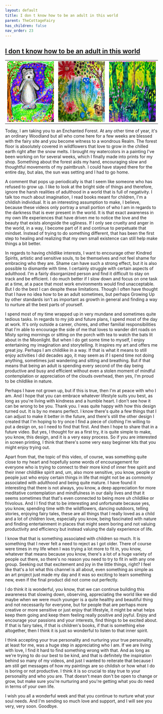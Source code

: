 ```yaml
---
layout: default
title: I don t know how to be an adult in this world
parent: TheCottageFairy
has_children: false
nav_order: 23
---
```


## [I don t know how to be an adult in this world](https://www.youtube.com/watch?v=Yf-xNfRkX_Q)

<div>
<table align="center">
	<tr>
		<td align="center">
			<img src="../../posters/I_don_t_know_how_to_be_an_adult_in_this_world-[Yf-xNfRkX_Q]/generated_00.png" height="200" width="200"/>
		</td>
		<td align="center">
			<img src="../../posters/I_don_t_know_how_to_be_an_adult_in_this_world-[Yf-xNfRkX_Q]/generated_01.png" height="200" width="200"/>
		</td>
		<td align="center">
			<img src="../../posters/I_don_t_know_how_to_be_an_adult_in_this_world-[Yf-xNfRkX_Q]/generated_02.png" height="200" width="200"/>
		</td>
	</tr>
</table>
</div>

Today, I am taking you to an Enchanted Forest. At any other time of year, it's an ordinary Woodland but all who come here for a few weeks are blessed with the fairy site and you become witness to a wondrous Realm. The forest floor is absolutely covered in wildflowers that love to grow in the chilled earth right after the snow melts. I brought my watercolors in a painting I've been working on for several weeks, which I finally made into prints for my shop. Something about the forest aids my hand, encouraging slow and thoughtful movements of my paintbrush. I could have stayed there for the entire day, but alas, the sun was setting and I had to go home.

A comment that pops up periodically is that I seem like someone who has refused to grow up. I like to look at the bright side of things and therefore, ignore the harsh realities of adulthood in a world that is full of negativity. I talk too much about imagination, I read books meant for children, I'm a childish individual. It is an interesting assumption to make, I believe, because these videos only portray a small portion of who I am in regards to the darkness that is ever present in the world. It is that exact awareness in my own life experiences that have driven me to notice the love and the beauty that exists alongside the ugliness. If I only see cruelty and anger in the world, in a way, I become part of it and continue to perpetuate that mindset. Instead of trying to do something different, that has been the first step to healing and realizing that my own small existence can still help make things a bit better.

In regards to having childlike interests, I want to encourage other Kindred Spirits, artistic and sensitive souls, to be themselves and not feel shame for embracing who they are. Shame can have such a strong effect, but it is also possible to dismantle with time. I certainly struggle with certain aspects of adulthood. I'm a fairly disorganized person and find it difficult to stay on track and be efficient. I do much better if I slow down and focus on one task at a time, at a pace that most work environments would find unacceptable. But I do the best I can despite these limitations. Though I often have thought that I have no idea how to be an adult sometimes, but perhaps Growing Up by other standards isn't as important as growth in general and finding a way to nurture all the best parts of yourself.

I spend most of my time wrapped up in very mundane and sometimes quite tedious tasks. In regards to my job and future plans, I spend most of the day at work. It's only outside a career, chores, and other familial responsibilities that I'm able to encourage the side of me that loves to wander dirt roads on Misty spring mornings or sitting on the porch with tea to watch the bats lit about in the Moonlight. But when I do get some time to myself, I enjoy entertaining my imagination and storytelling. It inspires my art and offers me great joy. Perhaps I am childlike in a way. If that is what it means to still enjoy activities I did decades ago, it may seem as if I spend time not doing anything, sometimes just wandering and sitting and breathing. But if that means that being an adult is spending every second of the day being productive and busy and efficient without even a stolen moment of mindful contemplation or appreciation of the clouds overhead, then yes, I'm proud to be childlike in nature.

Perhaps I have not grown up, but if this is true, then I'm at peace with who I am. And I hope that you can embrace whatever lifestyle suits you best, as long as you're living with kindness and a humble heart. I don't see how it can be wrong to be you. Thank you. I was quite happy with how this design turned out. It is by no means perfect. I know there's quite a few things that I can adjust to make it better in the future, and there's still the other design I created that I'm hoping to try once I find a piece of clothing I'm willing to put a design on, so I need to find that first. And then I hope to share that in a future video. But yes, I thought for as a first try, it is quite simple to make, you know, this design, and it is a very easy process. So if you are interested in screen printing, I think that there's some very easy beginner kits that you might enjoy trying out.

Apart from that, the topic of this video, of course, was something quite close to my heart and hopefully some words of encouragement for everyone who is trying to connect to their more kind of inner free spirit and their inner childlike spirit and, um, also more sensitive, you know, people or people just who enjoy certain things in life that might not be as commonly associated with adulthood and being quite mature. I have found it interesting that there is not always, you know, a deep appreciation for more meditative contemplation and mindfulness in our daily lives and that it seems sometimes that that's even connected to being more uh childlike or frivolous. And I I find that to be interesting and unfortunate because yes, you know, spending time with the wildflowers, dancing outdoors, telling stories, enjoying fairy tales, these are all things that I really loved as a child and a lot of children love, especially you know, being fascinated with nature and finding entertainment in places that might seem boring and not valuing productivity and efficiency but instead valuing the daily experience of life.

I know that that is something associated with children so much. It is something that I never felt a need to reject as I got older. There of course were times in my life when I was trying a lot more to fit in, you know, whatever that means because you know, there's a lot of a huge variety of people out there, so there's no reason you need to try to fit in with any one group. Seeking out that excitement and joy in the little things, right? I feel like that's a lot what this channel is all about, even something as simple as an art project just made my day and it was so exciting to learn something new, even if the final product did not come out perfectly.

I do think it is wonderful, you know, that we can continue building this awareness that slowing down, observing, appreciating the world like we did maybe when we were much younger is a quite healthy and beautiful thing and not necessarily for everyone, but for people that are perhaps more creative or more sensitive or just enjoy that lifestyle, it might be what helps keep them going and keep them feeling really positive and joyful. Enjoy and encourage your passions and your interests, find things to be excited about. If that is fairy tales, if that is children's books, if that is something else altogether, then I think it is just so wonderful to listen to that inner spirit.

I think accepting your true personality and nurturing your true personality, at least for me, was a huge step in appreciating who I am. If we are living with love, I find it hard to find something wrong with that. And as long as we're trying to do our best to be kind, and that is definitely the inspiration behind so many of my videos, and just I wanted to reiterate that because I am still get messages of how my paintings are so childish or how what I do is boring or not productive. I think it is so crucial to stay true to your personality and who you are. That doesn't mean don't be open to change or grow, but make sure you're nurturing and you're getting what you do need in terms of your own life.

I wish you all a wonderful week and that you continue to nurture what your soul needs. And I'm sending so much love and support, and I will see you very, very soon. Goodbye.